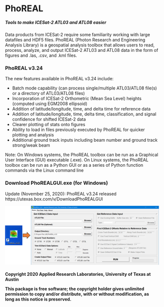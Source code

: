 <h1>PhoREAL</h1>
<h5>Tools to make ICESat-2 ATL03 and ATL08 easier</h5>

Data products from ICESat-2 require some familiarity working with large datafiles and HDF5 files. PhoREAL (Photon Research and Engineering Analysis Library) is a geospatial analysis toolbox that allows users to read, process, analyze, and output ICESat-2 ATL03 and ATL08 data in the form of figures and .las, .csv, and .kml files. 

<h3>PhoREAL v3.24</h3>

The new features available in PhoREAL v3.24 include: 
* Batch mode capability (can process single/multiple ATL03/ATL08 file(s) or a directory of ATL03/ATL08 files)
* Incorporation of ICESat-2 Orthometric (Mean Sea Level) heights (computed using EGM2008 ellipsoid)
* Addition of latitude/longitude, time, and delta time for reference data
* Addition of latitude/longitude, time, delta time, classification, and signal confidence for shifted ICESat-2 data
* Clearer plotting of stats onto figures
* Ability to load in files previously executed by PhoREAL for quicker plotting and analysis 
* Additional ground track inputs including beam number and ground track strong/weak beam


Note: On Windows systems, the PhoREAL toolbox can be run as a Graphical User Interface (GUI) executable (.exe). On Linux systems, the PhoREAL toolbox can be run as a Python GUI or as a series of Python function commands via
the Linux command line


<h3>Download PhoREALGUI.exe (for Windows)</h3>
Update (November 25, 2020): PhoREAL v3.24 released
https://utexas.box.com/v/DownloadPhoREALGUI

![PhoREALScreenshot](/images/PhoREAL_screenshot_v3.22.png)

<h4>Copyright 2020 Applied Research Laboratories, University of Texas at Austin

This package is free software; the copyright holder gives unlimited
permission to copy and/or distribute, with or without modification, as
long as this notice is preserved.</h4>
